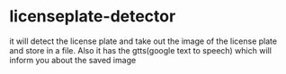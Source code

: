 # licenseplate-detector

it will detect the license plate and take out the image of the license plate and store in a file.
Also it has the gtts(google text to speech) which will inform you about the saved image

